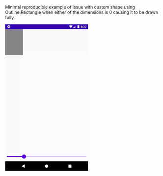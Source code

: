 Minimal reproducible example of issue with custom shape using Outline.Rectangle when either of the dimensions is 0 causing it to be drawn fully.

![Demo](https://github.com/jsachica/EmptyRectShapeIssueReproduction/blob/main/recording.gif?raw=true)
